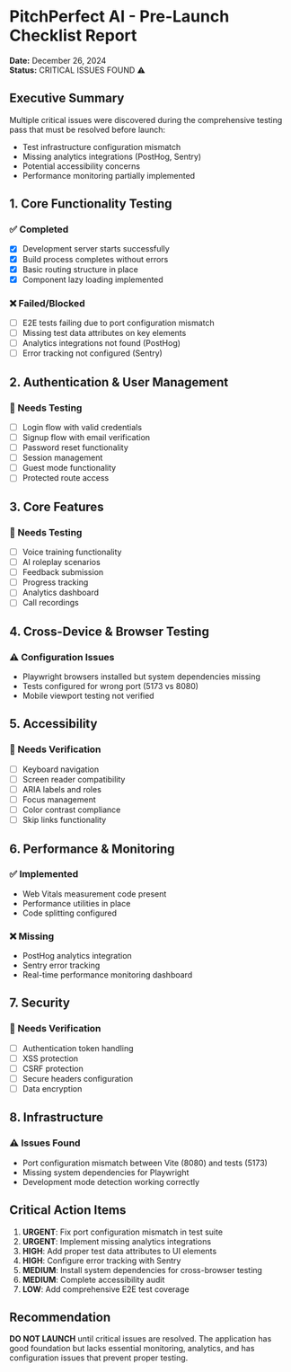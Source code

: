 # PitchPerfect AI - Pre-Launch Checklist Report
**Date:** December 26, 2024  
**Status:** CRITICAL ISSUES FOUND ⚠️

## Executive Summary
Multiple critical issues were discovered during the comprehensive testing pass that must be resolved before launch:
- Test infrastructure configuration mismatch
- Missing analytics integrations (PostHog, Sentry)
- Potential accessibility concerns
- Performance monitoring partially implemented

## 1. Core Functionality Testing

### ✅ Completed
- [x] Development server starts successfully
- [x] Build process completes without errors
- [x] Basic routing structure in place
- [x] Component lazy loading implemented

### ❌ Failed/Blocked
- [ ] E2E tests failing due to port configuration mismatch
- [ ] Missing test data attributes on key elements
- [ ] Analytics integrations not found (PostHog)
- [ ] Error tracking not configured (Sentry)

## 2. Authentication & User Management

### 🔄 Needs Testing
- [ ] Login flow with valid credentials
- [ ] Signup flow with email verification
- [ ] Password reset functionality
- [ ] Session management
- [ ] Guest mode functionality
- [ ] Protected route access

## 3. Core Features

### 🔄 Needs Testing
- [ ] Voice training functionality
- [ ] AI roleplay scenarios
- [ ] Feedback submission
- [ ] Progress tracking
- [ ] Analytics dashboard
- [ ] Call recordings

## 4. Cross-Device & Browser Testing

### ⚠️ Configuration Issues
- Playwright browsers installed but system dependencies missing
- Tests configured for wrong port (5173 vs 8080)
- Mobile viewport testing not verified

## 5. Accessibility

### 🔄 Needs Verification
- [ ] Keyboard navigation
- [ ] Screen reader compatibility
- [ ] ARIA labels and roles
- [ ] Focus management
- [ ] Color contrast compliance
- [ ] Skip links functionality

## 6. Performance & Monitoring

### ✅ Implemented
- Web Vitals measurement code present
- Performance utilities in place
- Code splitting configured

### ❌ Missing
- PostHog analytics integration
- Sentry error tracking
- Real-time performance monitoring dashboard

## 7. Security

### 🔄 Needs Verification
- [ ] Authentication token handling
- [ ] XSS protection
- [ ] CSRF protection
- [ ] Secure headers configuration
- [ ] Data encryption

## 8. Infrastructure

### ⚠️ Issues Found
- Port configuration mismatch between Vite (8080) and tests (5173)
- Missing system dependencies for Playwright
- Development mode detection working correctly

## Critical Action Items

1. **URGENT**: Fix port configuration mismatch in test suite
2. **URGENT**: Implement missing analytics integrations
3. **HIGH**: Add proper test data attributes to UI elements
4. **HIGH**: Configure error tracking with Sentry
5. **MEDIUM**: Install system dependencies for cross-browser testing
6. **MEDIUM**: Complete accessibility audit
7. **LOW**: Add comprehensive E2E test coverage

## Recommendation
**DO NOT LAUNCH** until critical issues are resolved. The application has good foundation but lacks essential monitoring, analytics, and has configuration issues that prevent proper testing.